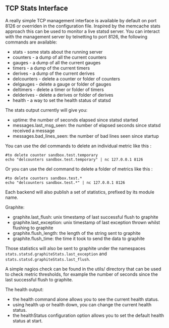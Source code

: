 TCP Stats Interface
-------------------

A really simple TCP management interface is available by default on port 8126
or overriden in the configuration file. Inspired by the memcache stats approach
this can be used to monitor a live statsd server.  You can interact with the
management server by telnetting to port 8126, the following commands are
available:

* stats - some stats about the running server
* counters - a dump of all the current counters
* gauges - a dump of all the current gauges
* timers - a dump of the current timers
* derives - a dump of the current derives
* delcounters - delete a counter or folder of counters
* delgauges - delete a gauge or folder of gauges 
* deltimers - delete a timer or folder of timers
* delderives - delete a derives or folder of derives
* health - a way to set the health status of statsd

The stats output currently will give you:

* uptime: the number of seconds elapsed since statsd started
* messages.last_msg_seen: the number of elapsed seconds since statsd received a message
* messages.bad_lines_seen: the number of bad lines seen since startup

You can use the del commands to delete an individual metric like this :

    #to delete counter sandbox.test.temporary
    echo "delcounters sandbox.test.temporary" | nc 127.0.0.1 8126

Or you can use the del command to delete a folder of metrics like this :

    #to delete counters sandbox.test.*
    echo "delcounters sandbox.test.*" | nc 127.0.0.1 8126
    

Each backend will also publish a set of statistics, prefixed by its module name.

Graphite:

* graphite.last_flush: unix timestamp of last successful flush to graphite
* graphite.last_exception: unix timestamp of last exception thrown whilst flushing to graphite
* graphite.flush_length: the length of the string sent to graphite
* graphite.flush_time: the time it took to send the data to graphite

Those statistics will also be sent to graphite under the namespaces
`stats.statsd.graphiteStats.last_exception` and
`stats.statsd.graphiteStats.last_flush`.

A simple nagios check can be found in the utils/ directory that can be used to
check metric thresholds, for example the number of seconds since the last
successful flush to graphite.

The health output:
* the health command alone allows you to see the current health status.
* using health up or health down, you can change the current health status.
* the healthStatus configuration option allows you to set the default health status at start.

